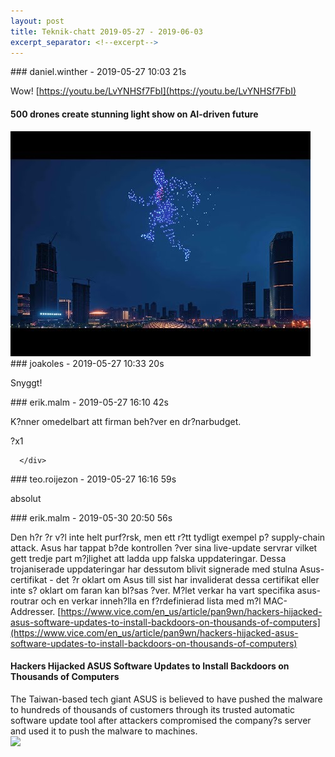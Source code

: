 ```yaml
---
layout: post
title: Teknik-chatt 2019-05-27 - 2019-06-03
excerpt_separator: <!--excerpt-->
---
```

<section class="message" markdown="1">
### daniel.winther - 2019-05-27 10:03 21s

Wow! [https://youtu.be/LvYNHSf7FbI](https://youtu.be/LvYNHSf7FbI)

<div class="attachment"><h4>500 drones create stunning light show on AI-driven future</h4><div class="text"></div>
<a href="https://youtu.be/LvYNHSf7FbI"><div class="linkdiv"><img src="/assets/blogAssets/500 drones create stunning light show on AI-driven future" fallback="500 drones create stunning light show on AI-driven future"/></div></a></div>
    
</section>
<section class="message" markdown="1">
### joakoles - 2019-05-27 10:33 20s

Snyggt!
</section>
<section class="message" markdown="1">
### erik.malm - 2019-05-27 16:10 42s

K?nner omedelbart att firman beh?ver en dr?narbudget.
<div class="reactionsDiv">
<div class="reactionDiv">
<span title="joakoles reacted this way." class="reactionSpan">
?x1</span>
</div>
     
      </div>
    
</section>
<section class="message" markdown="1">
### teo.roijezon - 2019-05-27 16:16 59s

absolut
</section>
<section class="message" markdown="1">
### erik.malm - 2019-05-30 20:50 56s

Den h?r ?r v?l inte helt purf?rsk, men ett r?tt tydligt exempel p? supply-chain attack. Asus har tappat b?de kontrollen ?ver sina live-update servrar vilket gett tredje part m?jlighet att ladda upp falska uppdateringar.
Dessa trojaniserade uppdateringar har dessutom blivit signerade med stulna Asus-certifikat - det ?r oklart om Asus till sist har invaliderat dessa certifikat eller inte s? oklart om faran kan bl?sas ?ver.
M?let verkar ha vart specifika asus-routrar och en verkar inneh?lla en f?rdefinierad lista med m?l MAC-Addresser.
[https://www.vice.com/en_us/article/pan9wn/hackers-hijacked-asus-software-updates-to-install-backdoors-on-thousands-of-computers](https://www.vice.com/en_us/article/pan9wn/hackers-hijacked-asus-software-updates-to-install-backdoors-on-thousands-of-computers)

<div class="attachment"><h4>Hackers Hijacked ASUS Software Updates to Install Backdoors on Thousands of Computers</h4><div class="text">The Taiwan-based tech giant ASUS is believed to have pushed the malware to hundreds of thousands of customers through its trusted automatic software update tool after attackers compromised the company?s server and used it to push the malware to machines.</div>
<a href="https://www.vice.com/en_us/article/pan9wn/hackers-hijacked-asus-software-updates-to-install-backdoors-on-thousands-of-computers"><img src="https://video-images.vice.com/articles/5c95589b230c840007f72aca/lede/1553292021826-shutterstock_1153426579.jpeg?crop=1xw:0.8439609902475619xh;center,center&resize=1200:*" fallback="Hackers Hijacked ASUS Software Updates to Install Backdoors on Thousands of Computers"/></a></div>
    

<!--excerpt-->
</section>